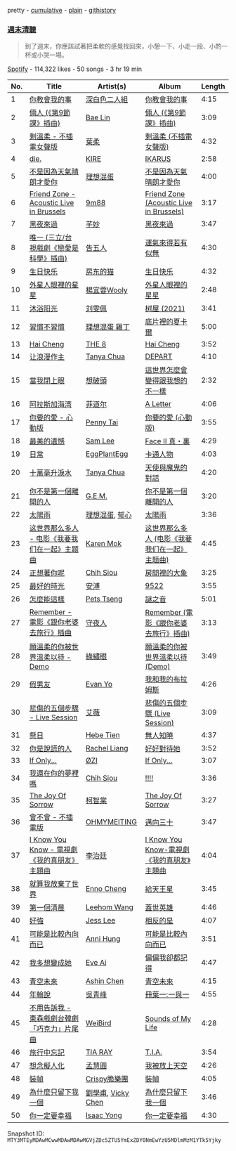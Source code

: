 pretty - [cumulative](/playlists/cumulative/37i9dQZF1DWYfYI76iYkKK.md) - [plain](/playlists/plain/37i9dQZF1DWYfYI76iYkKK) - [githistory](https://github.githistory.xyz/mackorone/spotify-playlist-archive/blob/main/playlists/plain/37i9dQZF1DWYfYI76iYkKK)

### [週末清聽](https://open.spotify.com/playlist/37i9dQZF1DWYfYI76iYkKK)

> 到了週末，你應該試著把柔軟的感覺找回來，小憩一下、小走一段、小酌一杯或小哭一場。

[Spotify](https://open.spotify.com/user/spotify) - 114,322 likes - 50 songs - 3 hr 19 min

| No. | Title | Artist(s) | Album | Length |
|---|---|---|---|---|
| 1 | [你教會我的事](https://open.spotify.com/track/5qOii2BZ1rxAuWJi4L5jxk) | [深白色二人組](https://open.spotify.com/artist/6n64O3TcrHboyT9eMrdjrb) | [你教會我的事](https://open.spotify.com/album/4d6j6BEkdIC8uLB83XPpZY) | 4:15 |
| 2 | [倆人 \(《第9節課》插曲\)](https://open.spotify.com/track/21DC233fhKEBRa2L3Pfjdj) | [Bae Lin](https://open.spotify.com/artist/2vRNbO0y4DgqQOEEhRSqdI) | [倆人 \(《第9節課》插曲\)](https://open.spotify.com/album/2miYO5t02RgDLm0YBhmBrt) | 3:09 |
| 3 | [剩溫柔 \- 不插電女聲版](https://open.spotify.com/track/6WSqephSR18iUFmCURLP2j) | [葉柔](https://open.spotify.com/artist/3kCo5hH1MFJ4EgXARlmWb0) | [剩溫柔 \(不插電女聲版\)](https://open.spotify.com/album/2wAQgB430huvGALyVvyy9J) | 4:32 |
| 4 | [die.](https://open.spotify.com/track/08ChSalJt4JPWBdgaYXrOv) | [KIRE](https://open.spotify.com/artist/2KZp9cq9DQ9unz17ohWTlL) | [IKARUS](https://open.spotify.com/album/5uxcK6vD7C7VhA94J3jnmT) | 2:58 |
| 5 | [不是因為天氣晴朗才愛你](https://open.spotify.com/track/2VEt42QSQxILgEf9B50xxm) | [理想混蛋](https://open.spotify.com/artist/0Awqm7GXGiBp8fJNGvywra) | [不是因為天氣晴朗才愛你](https://open.spotify.com/album/6JuW0a9a9irzx0QkYC9eLI) | 4:00 |
| 6 | [Friend Zone \- Acoustic Live in Brussels](https://open.spotify.com/track/0asyT3Ww3pEsNAcpYThIZV) | [9m88](https://open.spotify.com/artist/4PjY2961rc0MHE9zHYWEnH) | [Friend Zone \(Acoustic Live in Brussels\)](https://open.spotify.com/album/3592Y9m3MLvtYtVtPeTD8j) | 3:17 |
| 7 | [黑夜來過](https://open.spotify.com/track/45T6RR8lqwHKXZStu0HPSe) | [芊妙](https://open.spotify.com/artist/1O03s0BHW9tGCO2IvJlwjS) | [黑夜來過](https://open.spotify.com/album/1c7VxCJSaxUn8DdTow9qy6) | 3:47 |
| 8 | [唯一 \(三立/台視戲劇《戀愛是科學》插曲\)](https://open.spotify.com/track/19fp9nI0tq0lcBl7XoCHAb) | [告五人](https://open.spotify.com/artist/6xErgeZYatiaQ36SB5bvi8) | [運氣來得若有似無](https://open.spotify.com/album/6Vss0GQqlLtD4k3lSXnYI5) | 4:30 |
| 9 | [生日快乐](https://open.spotify.com/track/6XrYTSFTArO15cBUHWgPYE) | [房东的猫](https://open.spotify.com/artist/6oxtUCWftDouZzeso3oXcF) | [生日快乐](https://open.spotify.com/album/5LBtkZCuAlDf44QDz52ac9) | 4:32 |
| 10 | [外星人眼裡的星星](https://open.spotify.com/track/6PTTTMHTHSCkhqo998CXrB) | [楊宜蓉Wooly](https://open.spotify.com/artist/4yhGqaSsVlCIYDs7jb7F6a) | [外星人眼裡的星星](https://open.spotify.com/album/5z4q7Ub6JxPiAnLkGKQLeu) | 2:48 |
| 11 | [沐浴阳光](https://open.spotify.com/track/0xm7zKSinoohV9sUGwOExy) | [刘雯佩](https://open.spotify.com/artist/6kjxOb3qxNublHRuNQQuw8) | [树屋 \(2021\)](https://open.spotify.com/album/3ymAY7rNpDVBzPZUe9ogfS) | 3:41 |
| 12 | [習慣不習慣](https://open.spotify.com/track/2bLphDJvGyfjPbmxs7V4rX) | [理想混蛋 雞丁](https://open.spotify.com/artist/5gLzM47RVqMDkkFc2CaSon) | [底片裡的夏卡爾](https://open.spotify.com/album/3s1pKBhbHzoUzcRFBabug4) | 5:00 |
| 13 | [Hai Cheng](https://open.spotify.com/track/3kBfE92drjZEgYffx22zbl) | [THE 8](https://open.spotify.com/artist/4DqFd6XE3dX4LWXHJVVpLk) | [Hai Cheng](https://open.spotify.com/album/0pvUzcbKZAlIQYrbaVRLXb) | 3:52 |
| 14 | [让浪漫作主](https://open.spotify.com/track/4AJWlnFYUgSi153Sb52u3X) | [Tanya Chua](https://open.spotify.com/artist/376pcuw4IgWBMOUwCr8kIm) | [DEPART](https://open.spotify.com/album/14irQNOtPlopyjODP2SH8R) | 4:10 |
| 15 | [當我閉上眼](https://open.spotify.com/track/2M9aaOChY4DBfhYy2ZaPza) | [想破頭](https://open.spotify.com/artist/0oNhjq6xEeC2gPFie6bpbW) | [這世界怎麼會變得跟我想的不一樣](https://open.spotify.com/album/0N4uMClwRGyMbzILNHs7NM) | 2:32 |
| 16 | [阿拉斯加海湾](https://open.spotify.com/track/6VYs9NInduwKl1TBLfeSdy) | [菲道尔](https://open.spotify.com/artist/6fOqdhRNsMQqtwRwgo3NUv) | [A Letter](https://open.spotify.com/album/2qViMUzjnHbV7DA09JUZNj) | 4:06 |
| 17 | [你要的愛 \- 心動版](https://open.spotify.com/track/1TyCWL2O5xJqiiFT7UN7SZ) | [Penny Tai](https://open.spotify.com/artist/0qmPs7q4bykvrS8NMZk7ud) | [你要的愛 \(心動版\)](https://open.spotify.com/album/6m0w2NPZtEMqYA5U5wbt9a) | 3:55 |
| 18 | [最美的遺憾](https://open.spotify.com/track/7xLHcay4KRCdl9MqXnyrW0) | [Sam Lee](https://open.spotify.com/artist/7ya3wFqG9X35S7L7XSrE2i) | [Face II 真・裏](https://open.spotify.com/album/6vIFkhNrnRaYLIJOW81PW4) | 4:29 |
| 19 | [日常](https://open.spotify.com/track/7MLTCVNXFz5SFN84HSqYVg) | [EggPlantEgg](https://open.spotify.com/artist/6g641431O1Xkl7HAs2yFEg) | [卡通人物](https://open.spotify.com/album/5SGhMGsRdfFKlFjsE9L3V5) | 4:03 |
| 20 | [十萬毫升淚水](https://open.spotify.com/track/2mCSqP0xAkWO7N53OnHRLk) | [Tanya Chua](https://open.spotify.com/artist/376pcuw4IgWBMOUwCr8kIm) | [天使與魔鬼的對話](https://open.spotify.com/album/6joAlbBWoCoaSLongcfI9V) | 4:20 |
| 21 | [你不是第一個離開的人](https://open.spotify.com/track/2uY8mN0tdlmy9E1zuHmWOh) | [G.E.M.](https://open.spotify.com/artist/7aRC4L63dBn3CiLDuWaLSI) | [你不是第一個離開的人](https://open.spotify.com/album/2C8bIw4bA99REC2i34epaK) | 3:20 |
| 22 | [太陽雨](https://open.spotify.com/track/2A0vCSTeOryiLsbuWDwX7G) | [理想混蛋](https://open.spotify.com/artist/0Awqm7GXGiBp8fJNGvywra), [郁心](https://open.spotify.com/artist/09QyyZF4pquXH58c52YUtp) | [太陽雨](https://open.spotify.com/album/1o5ApqEbF0nSfiieqqE80u) | 3:36 |
| 23 | [这世界那么多人 \- 电影《我要我们在一起》主题曲](https://open.spotify.com/track/0CIndp98sle6N5oubW92Jp) | [Karen Mok](https://open.spotify.com/artist/6jlz5QSUqbKE4vnzo2qfP1) | [这世界那么多人 \(电影《我要我们在一起》主题曲\)](https://open.spotify.com/album/7loUfq99zoKzh5n2g68UkH) | 4:45 |
| 24 | [正想著你呢](https://open.spotify.com/track/4YxVgJAkGsUnqLvEzjz8Ry) | [Chih Siou](https://open.spotify.com/artist/6cMRDBCHMYjyCH2D0s6uzr) | [房間裡的大象](https://open.spotify.com/album/1hLOyMZ8n5dmBckqXkToIG) | 3:25 |
| 25 | [最好的時光](https://open.spotify.com/track/0eFRk9wgFPxg6iXhDjvGAo) | [安溥](https://open.spotify.com/artist/7m3hJRouj4fFil1ksJDx0I) | [9522](https://open.spotify.com/album/3B7O6oexiw9IFi3OAsWerb) | 3:55 |
| 26 | [怎麼能這樣](https://open.spotify.com/track/0hwJHGEiIg3V37fR1PJa5f) | [Pets Tseng](https://open.spotify.com/artist/1he19XnDUahODrmRwKlC8w) | [謎之音](https://open.spotify.com/album/2TIXF4ADwIn1t97SLCrXUp) | 5:01 |
| 27 | [Remember \- 電影《跟你老婆去旅行》插曲](https://open.spotify.com/track/4xB7mLuL2HxpU6r8W7ipK6) | [守夜人](https://open.spotify.com/artist/7Ec6c9lhFbsTfuwmIkhZa9) | [Remember \(電影《跟你老婆去旅行》插曲\)](https://open.spotify.com/album/7e8UzB4BkYm6cgp1rPlKRW) | 3:13 |
| 28 | [願溫柔的你被世界溫柔以待 \- Demo](https://open.spotify.com/track/596QP1necn4XdusdVzB0TW) | [綠繡眼](https://open.spotify.com/artist/7dwt5S8gmrCEnG5WWtbCri) | [願溫柔的你被世界溫柔以待 \(Demo\)](https://open.spotify.com/album/09q2CO9Bw3PFsVC72nS5Pn) | 3:49 |
| 29 | [假男友](https://open.spotify.com/track/3EVdjgISSjvMSgPtov1vQX) | [Evan Yo](https://open.spotify.com/artist/7JY6f7uRdLtKSHbHlQXduV) | [我和我的布拉姆斯](https://open.spotify.com/album/3VrBcHcHB4BpiIlUL8aSTI) | 4:26 |
| 30 | [悲傷的五個步驟 \- Live Session](https://open.spotify.com/track/5fwxL5EIOUXWUfxvNX3s1I) | [艾薇](https://open.spotify.com/artist/0RaC2hXyniYsju0mCSNz90) | [悲傷的五個步驟 \(Live Session\)](https://open.spotify.com/album/2ABskKleNsgFb5qk7IXioh) | 3:09 |
| 31 | [懸日](https://open.spotify.com/track/6zbBfKc4ghXAGtzuXAQptf) | [Hebe Tien](https://open.spotify.com/artist/14bJhryXGk6H6qlGzwj3W5) | [無人知曉](https://open.spotify.com/album/6bCnbjqqRgcPCpJwcnoLju) | 4:37 |
| 32 | [你是說謊的人](https://open.spotify.com/track/69OyZ8v2TYJDwcdYLYPSI0) | [Rachel Liang](https://open.spotify.com/artist/4rdSHzO4enUlVxdQeHPGTp) | [好好對待她](https://open.spotify.com/album/4rJmTaA232von1xGH17Tsa) | 3:52 |
| 33 | [If Only...](https://open.spotify.com/track/79rFtrqN1JHoZDAnBJ6TwJ) | [ØZI](https://open.spotify.com/artist/7Icsejk4pdIhkq2KO5A0jD) | [If Only...](https://open.spotify.com/album/2PflyuQL0apWi1Mz079F4Y) | 3:07 |
| 34 | [我還在你的夢裡嗎](https://open.spotify.com/track/0Py5JGT1RIImdoGkuuX7k0) | [Chih Siou](https://open.spotify.com/artist/6cMRDBCHMYjyCH2D0s6uzr) | [!!!!](https://open.spotify.com/album/58CASB7bpccJHW3Xdx0OaY) | 3:36 |
| 35 | [The Joy Of Sorrow](https://open.spotify.com/track/78oPAwgoMFL9QxnueTuNwy) | [柯智棠](https://open.spotify.com/artist/3KdU8KfkDy7xHmQS00B5wd) | [The Joy Of Sorrow](https://open.spotify.com/album/0xShV7TaXhCZ2WTwwFtwT9) | 3:27 |
| 36 | [會不會 \- 不插電版](https://open.spotify.com/track/7M44HWQrqgjMOfvS1LJ4Sh) | [OHMYMEITING](https://open.spotify.com/artist/5ejbZdon0riCxa7GyJNEAx) | [邁向三十](https://open.spotify.com/album/6YSN8SAy8PP37XJSmoJqAw) | 3:47 |
| 37 | [I Know You Know \- 電視劇《我的真朋友》主題曲](https://open.spotify.com/track/4ec3HOKBBbkjTvoGteQncK) | [李治廷](https://open.spotify.com/artist/5RkHWm6vOA31T32qyjQxgd) | [I Know You Know\-電視劇《我的真朋友》主題曲](https://open.spotify.com/album/4rmw9Ja0txHNXJ8wSSDBuJ) | 4:04 |
| 38 | [就算我放棄了世界](https://open.spotify.com/track/5U02MVv6SGMigHeyKYC309) | [Enno Cheng](https://open.spotify.com/artist/0mVEQWHpQc30NdVqwtj8WJ) | [給天王星](https://open.spotify.com/album/4mrjsYBHIsDiYzHrYdxNfY) | 3:45 |
| 39 | [第一個清晨](https://open.spotify.com/track/4FOcKtu7mXOrnifIaif0L3) | [Leehom Wang](https://open.spotify.com/artist/2F5W6Rsxwzg0plQ0w8dSyt) | [蓋世英雄](https://open.spotify.com/album/22pEd6RNnbso5XFaZoT0YF) | 4:46 |
| 40 | [好強](https://open.spotify.com/track/4JFZsWTrCwk45XbRioOYiC) | [Jess Lee](https://open.spotify.com/artist/02Cz717BTulFiQXUuIXH6n) | [相反的是](https://open.spotify.com/album/69yaUTVnjoxtsP7vTXqKxw) | 4:07 |
| 41 | [可能是比較內向而已](https://open.spotify.com/track/1gYOBa9nInmoo52hOn4veq) | [Anni Hung](https://open.spotify.com/artist/3ZlBKjbfPWDT0RUWTpWzwv) | [可能是比較內向而已](https://open.spotify.com/album/666sGx1Lrs4viYlxA4EjDN) | 3:51 |
| 42 | [我多想變成她](https://open.spotify.com/track/5yD4MF6VJWYkcyA2EzwVhz) | [Eve Ai](https://open.spotify.com/artist/6eLpNMX3ZygSrUuxAlIWIx) | [偏偏我卻都記得](https://open.spotify.com/album/0Q0O0kpGV394flFNTvdfJ5) | 4:47 |
| 43 | [青空未來](https://open.spotify.com/track/7iZy5sCDT5VkqEYBKy0DTU) | [Ashin Chen](https://open.spotify.com/artist/6H93wOohK6r1MwGh41Z4Nb) | [青空未來](https://open.spotify.com/album/2giUSFEwapURH56GEtpMaR) | 4:15 |
| 44 | [年輪說](https://open.spotify.com/track/0rkKoFtgXTBSy8MLtwYPmc) | [吳青峰](https://open.spotify.com/artist/5a5vu4RzsAHdKN0aYyblZ8) | [冊葉一:一與一](https://open.spotify.com/album/3rF6e6T98lg8usUISr18oG) | 4:55 |
| 45 | [不用告訴我 \- 東森戲劇台韓劇「巧克力」片尾曲](https://open.spotify.com/track/1GWsEPe6pIYlqrNFEMExdX) | [WeiBird](https://open.spotify.com/artist/7y3HnWCFEvWj4KM9GFSkiX) | [Sounds of My Life](https://open.spotify.com/album/2LmBCs61pclie64NIWqPWS) | 4:28 |
| 46 | [旅行中忘記](https://open.spotify.com/track/1Of1jcGbCroKpUk7RGJaPA) | [TIA RAY](https://open.spotify.com/artist/70paW48PtCtUjtndElrjrL) | [T.I.A.](https://open.spotify.com/album/16FOXa3qlWPHP7MmPj0Ehi) | 3:54 |
| 47 | [想念擬人化](https://open.spotify.com/track/2QkELHIEQONatqO5ZrE5H7) | [孟慧圓](https://open.spotify.com/artist/4RcNXR3j50a6JCZcU06h6g) | [我被放上天空](https://open.spotify.com/album/0mrDA81eWQS79HY5GfF81y) | 4:26 |
| 48 | [裝幀](https://open.spotify.com/track/2BipFnJx3ko5aRiQ7ESASa) | [Crispy脆樂團](https://open.spotify.com/artist/5AO5nzx14PfLNfVgYVd0rw) | [裝幀](https://open.spotify.com/album/04MOm8UeP2JhqiX2rsb4T6) | 4:05 |
| 49 | [為什麼只留下我一個](https://open.spotify.com/track/0PfB9QJ3T9uCGfkt0ml5TR) | [劉學甫](https://open.spotify.com/artist/4fQhjXVVGKPG7K1SYFWjpH), [Vicky Chen](https://open.spotify.com/artist/01u3qI3xMGFvktXyRSMGRZ) | [為什麼只留下我一個](https://open.spotify.com/album/0TzPiD0Z6JOcwbDY6vzuKL) | 3:46 |
| 50 | [你一定要幸福](https://open.spotify.com/track/3CBAIdEjO75HsYyA3FSeOQ) | [Isaac Yong](https://open.spotify.com/artist/1mQ2qm4xBo0bfl5NcaYdSk) | [你一定要幸福](https://open.spotify.com/album/2k8raxrNWIXPqkajoKqJt3) | 4:30 |

Snapshot ID: `MTY3MTEyMDAwMCwwMDAwMDAwMGVjZDc5ZTU5YmExZDY0NmEwYzU5MDlmMzM1YTk5Yjky`
